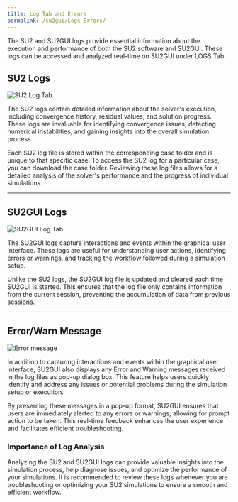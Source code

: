 ```yaml
---
title: Log Tab and Errors
permalink: /su2gui/Logs-Errors/
---
```


The SU2 and SU2GUI logs provide essential information about the execution and performance of both the SU2 software and SU2GUI. These logs can be accessed and analyzed real-time on SU2GUI under LOGS Tab.


## SU2 Logs

![SU2 Log Tab](../../su2gui_files/User_guide/logs/su2-logs.png)

The SU2 logs contain detailed information about the solver's execution, including convergence history, residual values, and solution progress. These logs are invaluable for identifying convergence issues, detecting numerical instabilities, and gaining insights into the overall simulation process.

Each SU2 log file is stored within the corresponding case folder and is unique to that specific case. To access the SU2 log for a particular case, you can download the case folder. Reviewing these log files allows for a detailed analysis of the solver's performance and the progress of individual simulations.

---
## SU2GUI Logs

![SU2GUI Log Tab](../../su2gui_files/User_guide/logs/su2gui-logs.png)

The SU2GUI logs capture interactions and events within the graphical user interface. These logs are useful for understanding user actions, identifying errors or warnings, and tracking the workflow followed during a simulation setup.

Unlike the SU2 logs, the SU2GUI log file is updated and cleared each time SU2GUI is started. This ensures that the log file only contains information from the current session, preventing the accumulation of data from previous sessions.

---

## Error/Warn Message

![Error message](../../su2gui_files/User_guide/logs/error-message.png)

In addition to capturing interactions and events within the graphical user interface, SU2GUI also displays any Error and Warning messages received in the log files as pop-up dialog box. This feature helps users quickly identify and address any issues or potential problems during the simulation setup or execution.

By presenting these messages in a pop-up format, SU2GUI ensures that users are immediately alerted to any errors or warnings, allowing for prompt action to be taken. This real-time feedback enhances the user experience and facilitates efficient troubleshooting.

### Importance of Log Analysis

Analyzing the SU2 and SU2GUI logs can provide valuable insights into the simulation process, help diagnose issues, and optimize the performance of your simulations. It is recommended to review these logs whenever you are troubleshooting or optimizing your SU2 simulations to ensure a smooth and efficient workflow.
